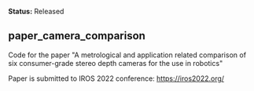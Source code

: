 **Status:** Released

## paper_camera_comparison
Code for the paper "A metrological and application related comparison of six consumer-grade stereo depth cameras for the use in robotics"

Paper is submitted to IROS 2022 conference: https://iros2022.org/

